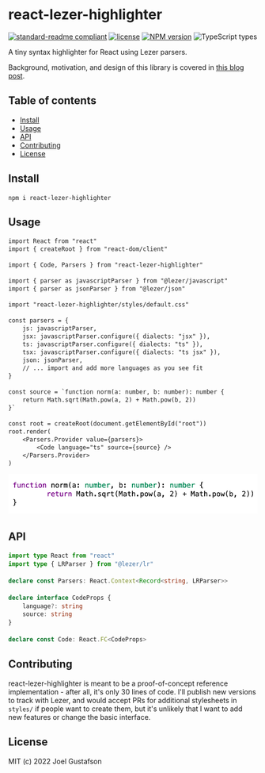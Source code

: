 # react-lezer-highlighter

[![standard-readme compliant](https://img.shields.io/badge/readme%20style-standard-brightgreen.svg)](https://github.com/RichardLitt/standard-readme) [![license](https://img.shields.io/github/license/joeltg/react-lezer-highlighter)](https://opensource.org/licenses/MIT) [![NPM version](https://img.shields.io/npm/v/react-lezer-highlighter)](https://www.npmjs.com/package/react-lezer-highlighter) ![TypeScript types](https://img.shields.io/npm/types/react-lezer-highlighter)

A tiny syntax highlighter for React using Lezer parsers.

Background, motivation, and design of this library is covered in [this blog post](https://joelgustafson.com/posts/2022-05-31/syntax-highlighting-on-the-web).

## Table of contents

- [Install](#install)
- [Usage](#usage)
- [API](#api)
- [Contributing](#contributing)
- [License](#license)

## Install

```
npm i react-lezer-highlighter
```

## Usage

```tsx
import React from "react"
import { createRoot } from "react-dom/client"

import { Code, Parsers } from "react-lezer-highlighter"

import { parser as javascriptParser } from "@lezer/javascript"
import { parser as jsonParser } from "@lezer/json"

import "react-lezer-highlighter/styles/default.css"

const parsers = {
	js: javascriptParser,
	jsx: javascriptParser.configure({ dialects: "jsx" }),
	ts: javascriptParser.configure({ dialects: "ts" }),
	tsx: javascriptParser.configure({ dialects: "ts jsx" }),
	json: jsonParser,
	// ... import and add more languages as you see fit
}

const source = `function norm(a: number, b: number): number {
	return Math.sqrt(Math.pow(a, 2) + Math.pow(b, 2))
}`

const root = createRoot(document.getElementById("root"))
root.render(
	<Parsers.Provider value={parsers}>
		<Code language="ts" source={source} />
	</Parsers.Provider>
)
```

![](./example.png)

## API

```ts
import type React from "react"
import type { LRParser } from "@lezer/lr"

declare const Parsers: React.Context<Record<string, LRParser>>

declare interface CodeProps {
	language?: string
	source: string
}

declare const Code: React.FC<CodeProps>
```

## Contributing

react-lezer-highlighter is meant to be a proof-of-concept reference implementation - after all, it's only 30 lines of code. I'll publish new versions to track with Lezer, and would accept PRs for additional stylesheets in `styles/` if people want to create them, but it's unlikely that I want to add new features or change the basic interface.

## License

MIT (c) 2022 Joel Gustafson
